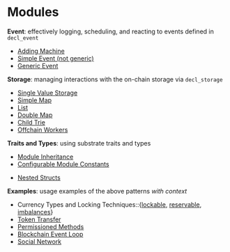 # Modules

**Event**: effectively logging, scheduling, and reacting to events defined in `decl_event`
* [Adding Machine](./modules/adder/)
* [Simple Event (not generic)](./modules/simple-event)
* [Generic Event](./modules/generic-event)

**Storage**: managing interactions with the on-chain storage via `decl_storage`
* [Single Value Storage](./modules/value)
* [Simple Map](./modules/simple-map)
* [List](./modules/list)
* [Double Map](./modules/double-map)
* [Child Trie](./modules/child-trie)
* [Offchain Workers](./modules/offchain-workers)

**Traits and Types**: using substrate traits and types
* [Module Inheritance](./modules/inherit)
* [Configurable Module Constants](./modules/constants/)
- [Nested Structs](./nstructs)

**Examples**: usage examples of the above patterns *with context*
- Currency Types and Locking Techniques::{[lockable](./lockable), [reservable](./reservable), [imbalances](./imbalances)}
- [Token Transfer](./token)
- [Permissioned Methods](./permissioned)
- [Blockchain Event Loop](./loop)
- [Social Network](./social)